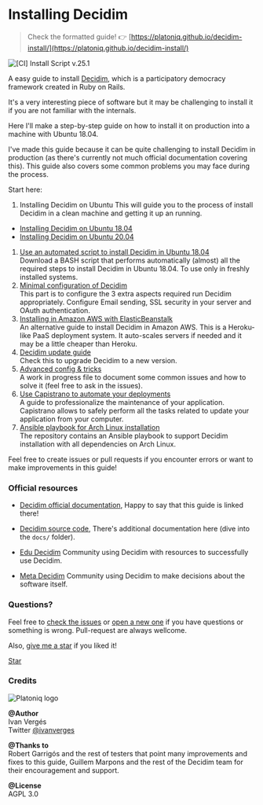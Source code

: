 Installing Decidim
==================

> Check the formatted guide!
> 👉 [https://platoniq.github.io/decidim-install/](https://platoniq.github.io/decidim-install/)

![[CI] Install Script v.25.1](https://github.com/Platoniq/decidim-install/workflows/%5BCI%5D%20Install%20Script/badge.svg)

A easy guide to install [Decidim](https://github.com/decidim/decidim), which is a participatory democracy framework created in Ruby on Rails.

It's a very interesting piece of software but it may be challenging to install it if you are not familiar with the internals.

Here I'll make a step-by-step guide on how to install it on production into a machine with Ubuntu 18.04.

I've made this guide because it can be quite challenging to install Decidim in production (as there's currently not much official documentation covering this). This guide also covers some common problems you may face during the process.

Start here:

1. Installing Decidim on Ubuntu
This will guide you to the process of install Decidim in a clean machine and getting it up an running.<br>
* [Installing Decidim on Ubuntu 18.04](decidim-bionic.md)<br>
* [Installing Decidim on Ubuntu 20.04](decidim-focal.md)<br>
1. [Use an automated script to install Decidim in Ubuntu 18.04](script/README.md)<br>Download a BASH script that performs automatically (almost) all the required steps to install Decidim in Ubuntu 18.04. To use only in freshly installed systems.
1. [Minimal configuration of Decidim](basic-config.md)<br>This part is to configure the 3 extra aspects required run Decidim appropriately. Configure Email sending, SSL security in your server and OAuth authentication.
1. [Installing in Amazon AWS with ElasticBeanstalk](decidim-aws.md)<br>An alternative guide to install Decidim in Amazon AWS. This is a Heroku-like PaaS deployment system. It auto-scales servers if needed and it may be a little cheaper than Heroku.
1. [Decidim update guide](decidim-update.md)<br>Check this to upgrade Decidim to a new version.
1. [Advanced config & tricks](advanced-config.md)<br>A work in progress file to document some common issues and how to solve it (feel free to ask in the issues).
1. [Use Capistrano to automate your deployments](advanced-deploy.md)<br>A guide to professionalize the maintenance of your application. Capistrano allows to safely perform all the tasks related to update your application from your computer.
1. [Ansible playbook for Arch Linux installation](https://github.com/JuliusTZM/decidim_on_arch)<br>The repository contains an Ansible playbook to support Decidim installation with all dependencies on Arch Linux.

Feel free to create issues or pull requests if you encounter errors or want to make improvements in this guide!


### Official resources

- [Decidim official documentation](https://decidim.org/docs/), Happy to say that this guide is linked there!

- [Decidim source code](https://github.com/decidim/decidim), There's additional documentation here (dive into the `docs/` folder).

- [Edu Decidim](https://edu.decidim.org/) Community using Decidim with resources to successfully use Decidim.

- [Meta Decidim](https://meta.decidim.org) Community using Decidim to make decisions about the software itself.

### Questions?

Feel free to [check the issues](https://github.com/Platoniq/decidim-install/issues) or [open a new one](https://github.com/Platoniq/decidim-install/issues/new) if you have questions or something is wrong. Pull-request are always wellcome.

Also, [give me a star](https://github.com/Platoniq/decidim-install) if you liked it!

<a class="github-button" href="https://github.com/Platoniq/decidim-install" data-icon="octicon-star" data-size="large" data-show-count="true" aria-label="Star Platoniq/decidim-install on GitHub">Star</a>

### Credits

![Platoniq logo](assets/platoniq-logo.png)

**@Author**<br>
Ivan Vergés<br>
Twitter [@ivanverges](https://twitter.com/ivanverges)

**@Thanks to**<br>
Robert Garrigós and the rest of testers that point many improvements and fixes to this guide, Guillem Marpons and the rest of the Decidim team for their encouragement and support.

**@License**<br>
AGPL 3.0
